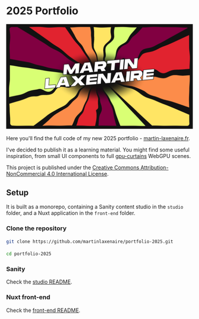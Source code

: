 # 2025 Portfolio

![Martin Laxenaire 2025 portfolio](./front-end/public/images/martin-laxenaire-socials.jpg)

Here you'll find the full code of my new 2025 portfolio - [martin-laxenaire.fr](https://www.martin-laxenaire.fr).

I've decided to publish it as a learning material. You might find some useful inspiration, from small UI components to full [gpu-curtains](https://martinlaxenaire.github.io/gpu-curtains/) WebGPU scenes.

This project is published under the [Creative Commons Attribution-NonCommercial 4.0 International License](LICENSE.md).

## Setup

It is built as a monorepo, containing a Sanity content studio in the `studio` folder, and a Nuxt application in the `front-end` folder.

### Clone the repository

```bash
git clone https://github.com/martinlaxenaire/portfolio-2025.git

cd portfolio-2025
```

### Sanity

Check the [studio README](./studio/README.md).

### Nuxt front-end

Check the [front-end README](./front-end/README.md).
